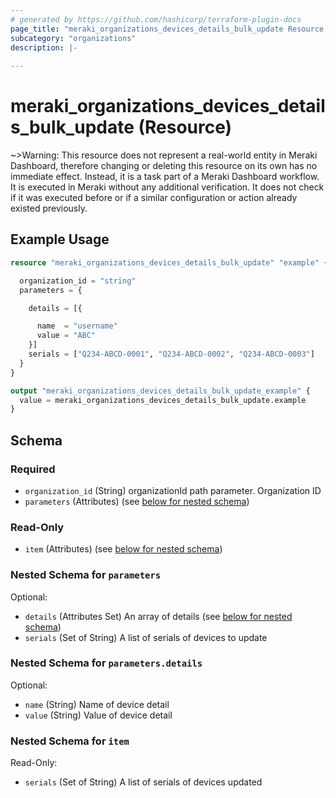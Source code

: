 ```yaml
---
# generated by https://github.com/hashicorp/terraform-plugin-docs
page_title: "meraki_organizations_devices_details_bulk_update Resource - terraform-provider-meraki"
subcategory: "organizations"
description: |-
  
---
```


# meraki_organizations_devices_details_bulk_update (Resource)



~>Warning: This resource does not represent a real-world entity in Meraki Dashboard, therefore changing or deleting this resource on its own has no immediate effect. Instead, it is a task part of a Meraki Dashboard workflow. It is executed in Meraki without any additional verification. It does not check if it was executed before or if a similar configuration or action 
already existed previously.


## Example Usage

```terraform
resource "meraki_organizations_devices_details_bulk_update" "example" {

  organization_id = "string"
  parameters = {

    details = [{

      name  = "username"
      value = "ABC"
    }]
    serials = ["Q234-ABCD-0001", "Q234-ABCD-0002", "Q234-ABCD-0003"]
  }
}

output "meraki_organizations_devices_details_bulk_update_example" {
  value = meraki_organizations_devices_details_bulk_update.example
}
```

<!-- schema generated by tfplugindocs -->
## Schema

### Required

- `organization_id` (String) organizationId path parameter. Organization ID
- `parameters` (Attributes) (see [below for nested schema](#nestedatt--parameters))

### Read-Only

- `item` (Attributes) (see [below for nested schema](#nestedatt--item))

<a id="nestedatt--parameters"></a>
### Nested Schema for `parameters`

Optional:

- `details` (Attributes Set) An array of details (see [below for nested schema](#nestedatt--parameters--details))
- `serials` (Set of String) A list of serials of devices to update

<a id="nestedatt--parameters--details"></a>
### Nested Schema for `parameters.details`

Optional:

- `name` (String) Name of device detail
- `value` (String) Value of device detail



<a id="nestedatt--item"></a>
### Nested Schema for `item`

Read-Only:

- `serials` (Set of String) A list of serials of devices updated
